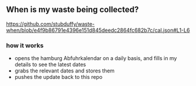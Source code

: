 ## When is my waste being collected?
  https://github.com/stubduffy/waste-when/blob/e4f9b86791e4396e151d845deedc2864fc682b7c/cal.json#L1-L6
  
  ### how it works
  - opens the hamburg Abfuhrkalendar on a daily basis, and fills in my details to see the latest dates
  - grabs the relevant dates and stores them
  - pushes the update back to this repo
  

